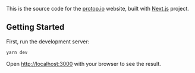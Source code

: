This is the source code for the [protop.io](https://protop.io) website, built with [Next.js](https://nextjs.org/) project.

## Getting Started

First, run the development server:

```bash
yarn dev
```

Open [http://localhost:3000](http://localhost:3000) with your browser to see the result.
